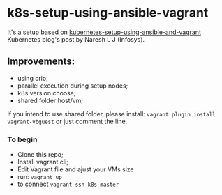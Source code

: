 # k8s-setup-using-ansible-vagrant
It's a setup based on [kubernetes-setup-using-ansible-and-vagrant](https://kubernetes.io/blog/2019/03/15/kubernetes-setup-using-ansible-and-vagrant/) Kubernetes blog's post by Naresh L J (Infosys).

## Improvements:
- using crio;
- parallel execution during setup nodes;
- k8s version choose;
- shared folder host/vm; 

If you intend to use shared folder, please install:
```vagrant plugin install vagrant-vbguest```
or just comment the line.

### To begin
- Clone this repo;
- Install vagrant cli;
- Edit Vagrant file and ajust your VMs size
- run: ```vagrant up```
- to connect ```vagrant ssh k8s-master```
